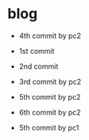 # blog

- 4th commit by pc2

- 1st commit
- 2nd commit
- 3rd commit by pc2
- 5th commit by pc2
- 6th commit by pc2
- 5th commit by pc1
